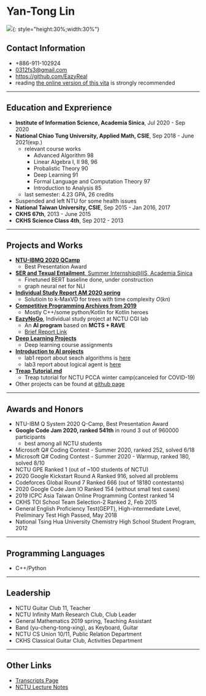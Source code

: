 # Yan-Tong Lin

![](https://i.imgur.com/bk2c45q.jpg){: style="height:30%;width:30%"}

## Contact Information

* +886-911-102924
* 0312fs3@gmail.com
* https://github.com/EazyReal
* reading [the online version of this vita](https://hackmd.io/WwzUYXj1QHyzLI0_PQcWIw) is strongly recommended

---

## Education and Exprerience

- **Institute of Information Science, Academia Sinica**, Jul 2020 - Sep 2020
- **National Chiao Tung University, Applied Math, CSIE**, Sep 2018 - June 2021(exp.)
    - relevant course works
        - Advanced Algorithm 98
        - Linear Algebra I, II 98, 96
        - Probalistic Theory 90
        - Deep Learning 91
        - Formal Language and Computation Theory 97
        - Introduction to Analysis 85
    - last semester: 4.23 GPA, 26 credits
- Suspended and left NTU for some health issues
- **National Taiwan University, CSIE**, Sep 2015 - Jan 2016, 2017
- **CKHS 67th**, 2013 - June 2015
- **CKHS Science Class 4th**, Sep 2012 - 2013

---

## Projects and Works
* [**NTU-IBMQ 2020 QCamp**](https://github.com/EazyReal/NTU-IBMQ-QCamp2020)
    * Best Presentation Award
* [**SER and Texual Entailment**, Summer Internship@IIS, Academia Sinica](https://github.com/EazyReal/2020-IIS-NLU-intership)
    * Finetuned BERT baseline done, under construction 
    * graph neural net for NLI
* [**Individual Study Report AM 2020 spring**](https://hackmd.io/@ytlin/kMaxVD-presentation)
    * Solutioin to k-MaxVD for trees with time complexity $O(kn)$
* [**Competitive Programming Archives from 2019**](https://github.com/EazyReal/CompetitveProgramming)
    * Mostly C++/some python/Kotlin for Kotlin heroes
* [**EazyNoGo**](https://github.com/EazyReal/EazyNoGo), Individual study project at NCTU CGI lab
    * An **AI program** based on **MCTS + RAVE**
    * [Brief Report Link](https://github.com/EazyReal/NCTU2019fall-reports/blob/master/cgilab/Indivisual%20Study%202019%20spring%20at%20CGI%20lab%20report.pptx)
* [**Deep Learning Projects**](https://github.com/EazyReal/NCTU2019fall_DeepLearning/blob/master/HW3/HW3%20Report.pdf)
    * Deep learning course assignments
* [**Introduction to AI projects**](https://github.com/EazyReal/Intro2AI-2020spring)
    * lab1 report about seach algorithms is [here](https://github.com/EazyReal/Intro2AI-2020spring/blob/master/lab1/AI_lab1_0712238.pdf)
    * lab3 report about logical agent is [here](https://github.com/EazyReal/Intro2AI-2020spring/tree/master/lab3)
* [**Treap Tutorial.md**](https://hackmd.io/9Hw3BAv8RhecludOcMEsvw)
    * Treap tutorial for NCTU PCCA winter camp(canceled for COVID-19)
* Other projects can be found at [github page](https://github.com/EazyReal)

---

## Awards and Honors
* NTU-IBM Q System 2020 Q-Camp, Best Presentation Award
* **Google Code Jam 2020, ranked 541th** in round 3 out of 960000 participants
    * best among all NCTU students
* Microsoft Q# Coding Contest - Summer 2020, ranked 252, solved 6/18
* Microsoft Q# Coding Contest - Summer 2020 - Warmup, ranked 180, solved 8/10
* NCTU GPE Ranked 1 (out of ~100 students of NCTU)
* 2020 Google Kickstart Round A Ranked 916, solved all problems
* Codeforces Global Round 7 Ranked 666 (out of 18180 contestants)
* 2020 Google Code Jam IO Ranked 154 (without small test cases)
* 2019 ICPC Asia Taiwan Online Programming Contest ranked 14
* CKHS TOI School Team Selection-2 Ranked 2, Feb 2015 
* General English Proficiency Test(GEPT), High-intermediate Level, Preliminary Test High Passed, May 2018 
* National Tsing Hua University Chemistry High School Student Program, 2012

---

## Programming Languages

* C++/Python

---





## Leadership
* NCTU Guitar Club 11, Teacher
* NCTU Infinity Math Research Club, Club Leader
* General Mathematics 2019 spring, Teaching Assistant
* Band (yu-cheng-tong-xing), as Keyboard, Guitar
* NCTU CS Union 10/11, Public Relation Department
* CKHS Classical Guitar Club, Activities Department 

---

## Other Links
* [Transcripts Page](https://hackmd.io/uZOcVjC2TeG3o9igFWa-JA)
* [NCTU Lecture Notes](https://hackmd.io/r-CG8R7xTZ2S3pRa6JD9FA)